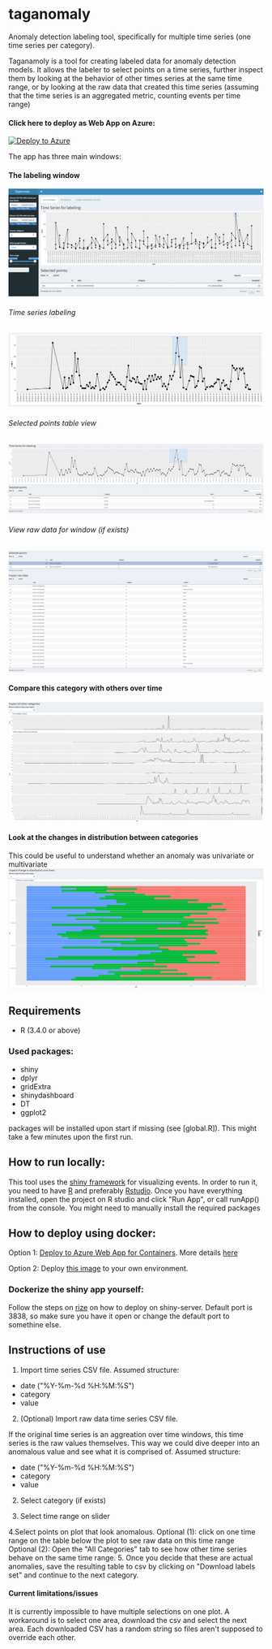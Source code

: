 # taganomaly
Anomaly detection labeling tool, specifically for multiple time series (one time series per category).

Taganamoly is a tool for creating labeled data for anomaly detection models. It allows the labeler to select points on a time series, further inspect them by looking at the behavior of other times series at the same time range, or by looking at the raw data that created this time series (assuming that the time series is an aggregated metric, counting events per time range)

#### Click here to deploy as Web App on Azure:
[![Deploy to Azure](http://azuredeploy.net/deploybutton.png)](https://azuredeploy.net/?repository=https://github.com/omri374/taganomaly)

The app has three main windows:
#### The labeling window
![UI](https://github.com/omri374/taganomaly/raw/master/assets/ui.png)
###### Time series labeling
![Time series](https://github.com/omri374/taganomaly/raw/master/assets/ts.png)

###### Selected points table view
![Selected points](https://github.com/omri374/taganomaly/raw/master/assets/selected.png)

###### View raw data for window (if exists)
![Detailed data](https://github.com/omri374/taganomaly/raw/master/assets/detailed.png)


#### Compare this category with others over time
![Compare](https://github.com/omri374/taganomaly/raw/master/assets/compare.png)


#### Look at the changes in distribution between categories
This could be useful to understand whether an anomaly was univariate or multivariate
![Distribution comparison](https://github.com/omri374/taganomaly/raw/master/assets/dist.png)



## Requirements
- R (3.4.0 or above)
### Used packages: 
- shiny
- dplyr
- gridExtra
- shinydashboard
- DT
- ggplot2


packages will be installed upon start if missing (see [global.R]). This might take a few minutes upon the first run.

## How to run locally:
This tool uses the [shiny framework](https://shiny.rstudio.com/) for visualizing events.
In order to run it, you need to have [R](https://mran.microsoft.com/download) and preferably [Rstudio](https://www.rstudio.com/products/rstudio/download/).
Once you have everything installed, open the project on R studio and click "Run App", or call runApp() from the console. You might need to manually install the required packages

## How to deploy using docker:
Option 1: [Deploy to Azure Web App for Containers](https://azuredeploy.net/). More details [here](https://azure.microsoft.com/en-us/services/app-service/containers/)

Option 2: Deploy [this image](https://hub.docker.com/r/omri374/taganomaly/) to your own environment.

### Dockerize the shiny app yourself:
Follow the steps on [rize](https://github.com/cole-brokamp/rize) on how to deploy on shiny-server. Default port is 3838, so make sure you have it open or change the default port to somethine else.


## Instructions of use
1. Import time series CSV file. Assumed structure:
- date ("%Y-%m-%d %H:%M:%S")
- category
- value

2. (Optional) Import raw data time series CSV file.

If the original time series is an aggreation over time windows, this time series is the raw values themselves. This way we could dive deeper into an anomalous value and see what it is comprised of.
Assumed structure:
- date ("%Y-%m-%d %H:%M:%S")
- category
- value

2. Select category (if exists)

3. Select time range on slider

4.Select points on plot that look anomalous.
Optional (1): click on one time range on the table below the plot to see raw data on this time range
Optional (2): Open the "All Categories" tab to see how other time series behave on the same time range.
5. Once you decide that these are actual anomalies, save the resulting table to csv by clicking on "Download labels set" and continue to the next category.

#### Current limitations/issues
It is currently impossible to have multiple selections on one plot. A workaround is to select one area, download the csv and select the next area. Each downloaded CSV has a random string so files aren't supposed to override each other.

